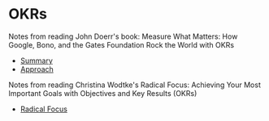 # OKRs

Notes from reading John Doerr's book: Measure What Matters: How Google, Bono, and the Gates Foundation Rock the World with OKRs

- [Summary](./summary.md)
- [Approach](./approach.md)

Notes from reading Christina Wodtke's Radical Focus: Achieving Your Most Important Goals with Objectives and Key Results (OKRs)

- [Radical Focus](./radicalfocus.md)